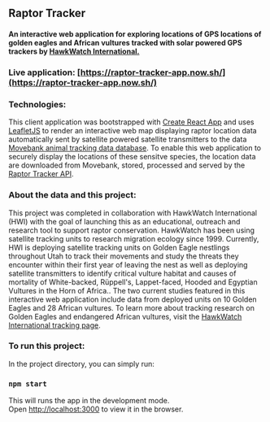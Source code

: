 ## Raptor Tracker
#### An interactive web application for exploring locations of GPS locations of golden eagles and African vultures tracked with solar powered GPS trackers by [HawkWatch International.](https://hawkwatch.org/) 
### Live application: [https://raptor-tracker-app.now.sh/](https://raptor-tracker-app.now.sh/)



### Technologies:
This client application was bootstrapped with [Create React App](https://github.com/facebook/create-react-app) and uses [LeafletJS](https://leafletjs.com/) to render an interactive web map displaying raptor location data automatically sent by satellite powered satellite transmitters to the data [Movebank animal tracking data database](https://www.movebank.org/cms/movebank-main). To enable this web application to securely display the locations of these sensitve species, the location data are downloaded from Movebank, stored, processed and served by the [Raptor Tracker API](https://github.com/kim-mccallum/raptor-tracker-server).

### About the data and this project:
This project was completed in collaboration with HawkWatch International (HWI) with the goal of launching this as an educational, outreach and research tool to support raptor conservation. HawkWatch has been using satellite tracking units to research migration ecology since 1999. Currently, HWI is deploying satellite tracking units on Golden Eagle nestlings throughout Utah to track their movements and study the threats they encounter within their first year of leaving the nest as well as deploying satellite transmitters to identify critical vulture habitat and causes of mortality of White-backed, Rüppell's, Lappet-faced, Hooded and Egyptian Vultures in the Horn of Africa.. The two current studies featured in this interactive web application include data from deployed units on 10 Golden Eagles and 28 African vultures. To learn more about tracking research on Golden Eagles and endangered African vultures, visit the [HawkWatch International tracking page](https://hawkwatch.org/our-work/tracking). 

### To run this project:

In the project directory, you can simply run:

### `npm start`

This will runs the app in the development mode.<br />
Open [http://localhost:3000](http://localhost:3000) to view it in the browser.








